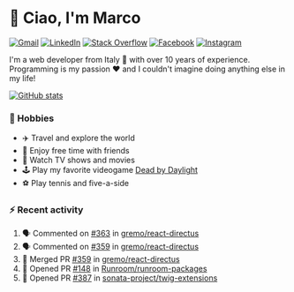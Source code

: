 # 👋 Ciao, I'm Marco

[![Gmail](https://img.shields.io/badge/Gmail-%23BB001B?style=flat-square&logo=gmail&logoColor=white)](mailto:gremo1982@gmail.com)
[![LinkedIn](https://img.shields.io/badge/LinkedIn-%230e76a8?style=flat-square&logo=linkedin)](https://www.linkedin.com/in/marco-polichetti)
[![Stack Overflow](https://img.shields.io/stackexchange/stackoverflow/r/220180?style=flat&logo=stackoverflow&label=Stack%20Overflow&color=%23F47F24)](https://stackoverflow.com/users/220180)
[![Facebook](https://img.shields.io/badge/-Facebook-%234267B2?style=flat-square&logo=facebook&logoColor=white)](https://www.facebook.com/marco.poliketti)
[![Instagram](https://img.shields.io/badge/-Instagram-%23C13584?style=flat-square&logo=instagram&logoColor=white)](https://www.instagram.com/marco.gremo)

I'm a web developer from Italy 🍕 with over 10 years of experience. Programming is my passion ❤️ and I couldn't imagine doing anything else in my life!

[![GitHub stats](https://github-readme-stats.vercel.app/api?username=gremo&show_icons=true&rank_icon=github&theme=transparent)](https://github.com/anuraghazra/github-readme-stats)

### 📅 Hobbies

- ✈️ Travel and explore the world
- 🍻 Enjoy free time with friends
- 🎥 Watch TV shows and movies
- 🕹️ Play my favorite videogame [Dead by Daylight](https://deadbydaylight.com)
- ⚽ Play tennis and five-a-side

### ⚡ Recent activity

<!--START_SECTION:activity-->
1. 🗣 Commented on [#363](https://github.com/gremo/react-directus/pull/363#issuecomment-1656417698) in [gremo/react-directus](https://github.com/gremo/react-directus)
2. 🗣 Commented on [#359](https://github.com/gremo/react-directus/pull/359#issuecomment-1655661272) in [gremo/react-directus](https://github.com/gremo/react-directus)
3. 🎉 Merged PR [#359](https://github.com/gremo/react-directus/pull/359) in [gremo/react-directus](https://github.com/gremo/react-directus)
4. 💪 Opened PR [#148](https://github.com/Runroom/runroom-packages/pull/148) in [Runroom/runroom-packages](https://github.com/Runroom/runroom-packages)
5. 💪 Opened PR [#387](https://github.com/sonata-project/twig-extensions/pull/387) in [sonata-project/twig-extensions](https://github.com/sonata-project/twig-extensions)
<!--END_SECTION:activity-->
